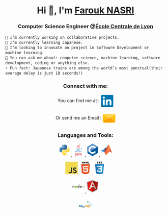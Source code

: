 <h1 align="center">Hi 👋, I'm <a href="https://www.linkedin.com/in/farouk-nasri-8639271b5/?locale=en_US" target="_blank">Farouk NASRI</a></h1>
<h3 align="center">Computer Science Engineer @<a href="https://www.ec-lyon.fr" target="_blank">École Centrale de Lyon</a></h3>


    🔭 I’m currently working on collaborative projects.
    🌱 I’m currently learning Japanese.
    🤔 I’m looking to innovate on project in Software Development or machine learning.
    💬 You can ask me about: computer science, machine learning, software development, coding or anything else. 
    ⚡ Fun fact: Japanese trains are among the world’s most punctual(their average delay is just 18 seconds!)
        

<h3 align="center">Connect with me:</h3>
<div align="center">
  <p> You can find me at : 
  <a href="https://www.linkedin.com/in/farouk-nasri-8639271b5/?locale=en_US" target="_blank"><img align="center" src="svg_icons/linkedin-original.svg" alt="linkedin_farouk_nasri" width="40" /></a></p>
  <p> Or send me an Email :
  <a href="mailto: farouk.nasri@auditeur.ec-lyon.fr"><img align="center" src="svg_icons/email.svg" alt="email_farouk_nasri" height="40" width="40" /></a></p>
</div>


<h3 align="center">Languages and Tools:</h3>
<div align="center"> 
  <!--   Code -->
  <a href="https://www.python.org" target="_blank"> <img src="svg_icons/python-original.svg" alt="python" width="40" height="40"/> </a> 
  <a href="https://www.java.com" target="_blank"> <img src="svg_icons/java-original-wordmark.svg" alt="java" width="40" height="40"/> </a> 
  <a href="https://cplusplus.com/" target="_blank"> <img src="svg_icons/c-original.svg" alt="C++" width="40" height="40"/> </a> 
  <a href="https://mathworks.com" target="_blank"> <img src="svg_icons/matlab-original.svg" alt="matlab" width="40" height="40"/> </a> 
  
  
  
  <!-- Frontend -->
  <a href="https://developer.mozilla.org/en-US/docs/Web/JavaScript" target="_blank"> <img src="svg_icons/javascript-original.svg" alt="javascript" width="40" height="40"/> </a>
  <a href="https://www.w3.org/html/" target="_blank"> <img src="svg_icons/html5-original-wordmark.svg" alt="html5" width="40" height="40"/> </a>
  <a href="https://www.w3schools.com/css/" target="_blank"> <img src="svg_icons/css3-original-wordmark.svg" alt="css3" width="40" height="40"/> </a>
  
   
  
  <!-- Frameworks -->
  <a href="https://nodejs.org" target="_blank"> <img src="svg_icons/nodejs-original-wordmark.svg" alt="nodejs" width="40" height="40"/> </a> 
  <a href="https://angular.io" target="_blank">  <img src="svg_icons/angularjs-original.svg" alt="angular" width="40" height="40"/> </a> 
  
   
  <!-- Databases -->
  <a href="https://www.mysql.com/" target="_blank"> <img src="svg_icons/mysql-original-wordmark.svg" alt="mysql" width="40" height="40"/> </a>
  

 </div>
